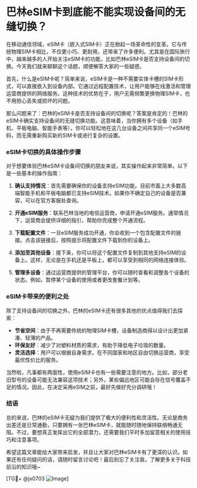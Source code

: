 # 巴林eSIM卡到底能不能实现设备间的无缝切换？

在移动通信领域，eSIM卡（嵌入式SIM卡）正在掀起一场革命性的变革。它与传统物理SIM卡相比，不仅更小巧、更耐用，还带来了许多便利。尤其是在国际旅行中，越来越多的人开始关注eSIM卡的功能，比如巴林eSIM卡是否支持设备间的切换。今天我们就来聊聊这个话题，顺便解答大家的一些疑惑。

首先，什么是eSIM卡呢？简单来说，eSIM卡是一种不需要实体卡槽的SIM卡形式，可以直接嵌入到设备内部。它通过远程配置技术，让用户能够在线激活和管理运营商提供的网络服务。这种技术的优势在于，用户无需频繁更换物理SIM卡，也不用担心丢失或损坏的问题。

那么问题来了：巴林的eSIM卡是否支持设备间的切换呢？答案是肯定的！巴林的eSIM卡确实支持设备间的无缝切换功能。这意味着，当你拥有多个设备（如手机、平板电脑、智能手表等），你可以轻松地在这几台设备之间共享同一个eSIM号码，而无需重新购买新的SIM卡或进行复杂的设置。

### eSIM卡切换的具体操作步骤

对于想要体验巴林eSIM卡设备间切换的朋友来说，其实操作起来非常简单。以下是一些基本的操作指南：

1. **确认支持情况**：首先需要确保你的设备支持eSIM功能。目前市面上大多数高端智能手机和平板电脑都已支持eSIM技术。如果你不确定自己的设备是否兼容，可以在官方客服处查询。

2. **开通eSIM服务**：联系巴林当地的电信运营商，申请开通eSIM服务。通常情况下，运营商会提供详细的指引，帮助你完成整个开通流程。

3. **下载配置文件**：一旦eSIM服务成功开通，你会收到一个包含配置文件的链接。点击该链接后，按照提示将配置文件下载到你的设备上。

4. **添加至其他设备**：接下来，你可以将这个配置文件复制到其他支持eSIM的设备上。这样，无论是在手机还是平板上，都可以享受到相同的网络连接体验。

5. **管理多设备**：通过运营商提供的管理平台，你可以随时查看和调整各个设备的状态。例如，暂停某个设备的使用或者更改套餐计划等。

### eSIM卡带来的便利之处

除了支持设备间的切换之外，巴林的eSIM卡还有很多其他的优点值得我们去探索：

- **节省空间**：由于不再需要传统的物理SIM卡槽，设备制造商得以设计出更加紧凑、轻薄的产品。
- **环保友好**：减少了对塑料材质的需求，有助于降低电子垃圾的数量。
- **灵活选择**：用户可以根据自身需求，在不同国家和地区自由切换运营商，享受最优性价比的服务。

当然啦，凡事都有两面性，使用eSIM卡也有一些需要注意的地方。比如，部分老旧型号的设备可能无法兼容这项技术；另外，某些偏远地区可能会存在信号覆盖不足的情况。因此，在决定采用eSIM之前，最好先做好充分调研哦！

### 结语

总的来说，巴林的eSIM卡无疑为我们提供了极大的便利性和灵活性。无论是商务出差还是日常通勤，只要拥有一张巴林eSIM卡，就能随时随地保持联络畅通无阻。不过，要想真正发挥出它的全部潜力，还需要我们平时多加留意相关的使用技巧和注意事项。

希望这篇文章能给大家带来启发，并且让大家对巴林eSIM卡有了更深的认识。如果还有任何疑问的话，请随时留言讨论吧！最后别忘了关注我，了解更多关于科技前沿的知识哦~

[TG💪+ @jx0703 ![Image](https://github.com/user-attachments/assets/dbca1d08-cadb-493c-b0ec-ad6f7a83f270)]